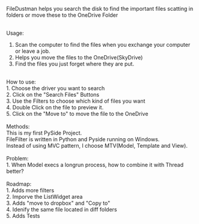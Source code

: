 FileDustman helps you search the disk to find the important files scatting in folders or move these to the OneDrive Folder<br /><br />Usage:<br />1. Scan the computer to find the files when you exchange your computer or leave a job.<br />2. Helps you move the files to the OneDrive(SkyDrive)<br />3. Find the files you just forget where they are put.<br /><br />How to use:<br />1. Choose the driver you want to search<br />2. Click on the "Search Files" Buttons<br />3. Use the Filters to choose which kind of files you want<br />4. Double Click on the file to preview it.<br />5. Click on the "Move to" to move the file to the OneDrive <br /><br />Methods:<br />This is my first PySide Project.<br />FileFilter is written in Python and Pyside running on Windows.<br />Instead of using MVC pattern, I choose MTV(Model, Template and View).<br /><br />Problem:<br />1. When Model execs a longrun process, how to combine it with Thread better?<br /><br />Roadmap:<br />1. Adds more filters<br />2. Imporve the ListWidget area<br />3. Adds "move to dropbox" and "Copy to"<br />4. Idenify the same file located in diff folders<br />5. Adds Tests